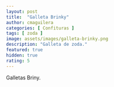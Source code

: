 ```yaml
---
layout: post
title:  "Galleta Brinky"
author: cmaguilera
categories: [ Confituras ]
tags: [ zoda ]
image: assets/images/galleta-brinky.png
description: "Galleta de zoda."
featured: true
hidden: true
rating: 5
---
```


Galletas Briny.